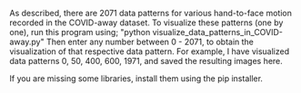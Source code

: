 As described, there are 2071 data patterns for various hand-to-face motion recorded in the COVID-away dataset. 
To visualize these patterns (one by one), run this program using; "python visualize_data_patterns_in_COVID-away.py"
Then enter any number between 0 - 2071, to obtain the visualization of that respective data pattern. 
For example, I have visualized data patterns 0, 50, 400, 600, 1971, and saved the resulting images here.

If you are missing some libraries, install them using the pip installer.
